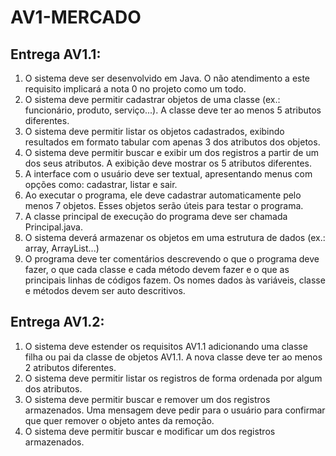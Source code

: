 # AV1-MERCADO
## Entrega AV1.1:
1. O sistema deve ser desenvolvido em Java. O não atendimento a este requisito implicará a nota 0 
no projeto como um todo. 
2. O sistema deve permitir cadastrar objetos de uma classe (ex.: funcionário, produto, serviço...). A 
classe deve ter ao menos 5 atributos diferentes. 
3. O sistema deve permitir listar os objetos cadastrados, exibindo resultados em formato tabular 
com apenas 3 dos atributos dos objetos. 
4. O sistema deve permitir buscar e exibir um dos registros a partir de um dos seus atributos. A 
exibição deve mostrar os 5 atributos diferentes.
5. A interface com o usuário deve ser textual, apresentando menus com opções como: cadastrar, 
listar e sair.
6. Ao executar o programa, ele deve cadastrar automaticamente pelo menos 7 objetos. Esses 
objetos serão úteis para testar o programa.
7. A classe principal de execução do programa deve ser chamada Principal.java.
8. O sistema deverá armazenar os objetos em uma estrutura de dados (ex.: array, ArrayList...)
9. O programa deve ter comentários descrevendo o que o programa deve fazer, o que cada classe 
e cada método devem fazer e o que as principais linhas de códigos fazem. Os nomes dados às 
variáveis, classe e métodos devem ser auto descritivos.

## Entrega AV1.2:
1. O sistema deve estender os requisitos AV1.1 adicionando uma classe filha ou pai da classe de 
objetos AV1.1. A nova classe deve ter ao menos 2 atributos diferentes.
2. O sistema deve permitir listar os registros de forma ordenada por algum dos atributos.
3. O sistema deve permitir buscar e remover um dos registros armazenados. Uma mensagem deve 
pedir para o usuário para confirmar que quer remover o objeto antes da remoção. 
4. O sistema deve permitir buscar e modificar um dos registros armazenados. 
